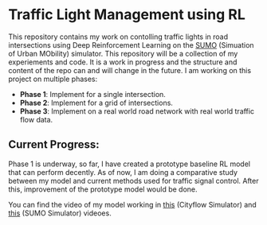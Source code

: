 # Traffic Light Management using RL
This repository contains my work on contolling traffic lights in road intersections using Deep Reinforcement Learning on the [SUMO](https://eclipse.dev/sumo/) (Simuation of Urban MObility) simulator. This repository will be a collection of my experiements and code. It is a work in progress and the structure and content of the repo can and will change in the future. I am working on this project on multiple phases:

- __Phase 1__: Implement for a single intersection.
- __Phase 2__: Implement for a grid of intersections.
- __Phase 3__: Implement on a real world road network with real world traffic flow data.

## Current Progress:
Phase 1 is underway, so far, I have created a prototype baseline RL model that can perform decently. As of now, I am doing a comparative study between my model and current methods used for traffic signal control. After this, improvement of the prototype model would be done.

You can find the video of my model working in [this](https://youtu.be/LP0BYv9mwDE?si=KnioH-WXVDXrLo1T) (Cityflow Simulator) and [this](https://youtu.be/5Zpo7wx7vFY?si=znLREEitTubWT4Hp) (SUMO Simulator) videoes.
